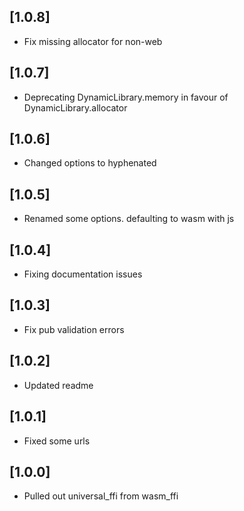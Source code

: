 ## [1.0.8]
* Fix missing allocator for non-web

## [1.0.7]
* Deprecating DynamicLibrary.memory in favour of DynamicLibrary.allocator

## [1.0.6]
* Changed options to hyphenated

## [1.0.5]
* Renamed some options. defaulting to wasm with js

## [1.0.4]
* Fixing documentation issues

## [1.0.3]
* Fix pub validation errors

## [1.0.2]
* Updated readme

## [1.0.1]
* Fixed some urls

## [1.0.0]
* Pulled out universal_ffi from wasm_ffi
